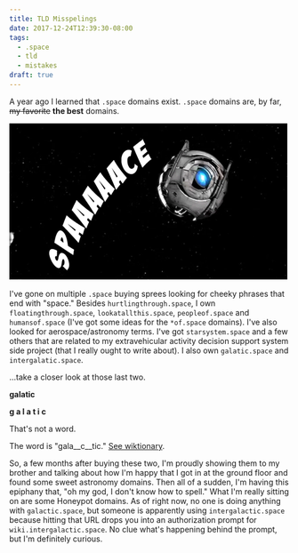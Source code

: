 ```yaml
---
title: TLD Misspelings
date: 2017-12-24T12:39:30-08:00
tags:
  - .space
  - tld
  - mistakes
draft: true
---
```


A year ago I learned that `.space` domains exist. `.space` domains are, by far, <strike>my favorite</strike> **the best** domains.

![an animation of wheatley yelling "spaaaace" from Portal 2](spaaace.gif)

I've gone on multiple `.space` buying sprees looking for cheeky phrases that end with "space." Besides `hurtlingthrough.space`, I own `floatingthrough.space`, `lookatallthis.space`, `peopleof.space` and `humansof.space` (I've got some ideas for the `*of.space` domains). I've also looked for aerospace/astronomy terms. I've got `starsystem.space` and a few others that are related to my extravehicular activity decision support system side project (that I really ought to write about). I also own `galatic.space` and `intergalatic.space`.

...take a closer look at those last two.

**galatic**

**g a l a t i c**

That's not a word.

The word is "gala__c__tic." [See wiktionary](https://en.wiktionary.org/wiki/Galactic).

So, a few months after buying these two, I'm proudly showing them to my brother and talking about how I'm happy that I got in at the ground floor and found some sweet astronomy domains. Then all of a sudden, I'm having this epiphany that, "oh my god, I don't know how to spell." What I'm really sitting on are some Honeypot domains. As of right now, no one is doing anything with `galactic.space`, but someone is apparently using `intergalactic.space` because hitting that URL drops you into an authorization prompt for `wiki.intergalactic.space`. No clue what's happening behind the prompt, but I'm definitely curious.

